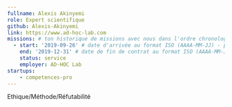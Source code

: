 ```yaml
---
fullname: Alexis Akinyemi 
role: Expert scientifique
github: Alexis-Akinyemi 
link: https://www.ad-hoc-lab.com
missions: # ton historique de missions avec nous dans l'ordre chronologique. Remplis déjà la première pour commencer !
  - start: '2019-09-26' # date d'arrivée au format ISO (AAAA-MM-JJ) - pense à bien garder les '' !
    end: '2019-12-31' # date de fin de contrat au format ISO (AAAA-MM-JJ) - pense à bien garder les '' !
    status: service
    employer: AD-HOC Lab
startups: 
    - competences-pro
---
```


Ethique/Méthode/Réfutabilité
